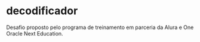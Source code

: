 # decodificador

Desafio proposto pelo programa de treinamento em parceria da Alura e One Oracle Next Education.
